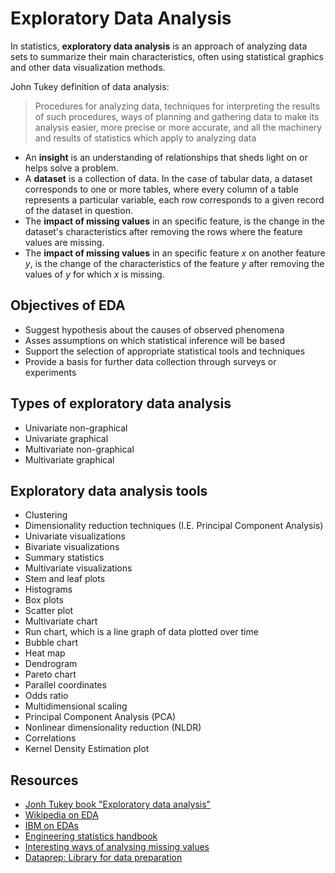 # Exploratory Data Analysis
In statistics, **exploratory data analysis** is an approach of analyzing data sets
to summarize their main characteristics, often using statistical graphics and
other data visualization methods.

John Tukey definition of data analysis:
> Procedures for analyzing data, techniques for interpreting the results of such
procedures, ways of planning and gathering data to make its analysis easier,
more precise or more accurate, and all the machinery and results of statistics
which apply to analyzing data

- An **insight** is an understanding of relationships that sheds light on or helps solve
a problem.
- A **dataset** is a collection of data. In the case of tabular data, a dataset
corresponds to one or more tables, where every column of a table represents a
particular variable, each row corresponds to a given record of the dataset in
question.
- The **impact of missing values** in an specific feature, is the change in the
dataset's characteristics after removing the rows where the feature values
are missing.
- The **impact of missing values** in an specific feature *x* on another feature *y*,
is the change of the characteristics of the feature *y* after removing the values of
*y* for which *x* is missing.


## Objectives of EDA
- Suggest hypothesis about the causes of observed phenomena
- Asses assumptions on which statistical inference will be based
- Support the selection of appropriate statistical tools and techniques
- Provide a basis for further data collection through surveys or experiments


## Types of exploratory data analysis
- Univariate non-graphical
- Univariate graphical
- Multivariate non-graphical
- Multivariate graphical


## Exploratory data analysis tools
- Clustering
- Dimensionality reduction techniques (I.E. Principal Component Analysis)
- Univariate visualizations
- Bivariate visualizations
- Summary statistics
- Multivariate visualizations
- Stem and leaf plots
- Histograms
- Box plots
- Scatter plot
- Multivariate chart
- Run chart, which is a line graph of data plotted over time
- Bubble chart
- Heat map
- Dendrogram
- Pareto chart
- Parallel coordinates
- Odds ratio
- Multidimensional scaling
- Principal Component Analysis (PCA)
- Nonlinear dimensionality reduction (NLDR)
- Correlations
- Kernel Density Estimation plot


## Resources
- [Jonh Tukey book "Exploratory data analysis"](https://archive.org/details/exploratorydataa00tuke_0/page/n1/mode/2up)
- [Wikipedia on EDA](https://en.wikipedia.org/wiki/Exploratory_data_analysis)
- [IBM on EDAs](https://www.ibm.com/cloud/learn/exploratory-data-analysis)
- [Engineering statistics handbook](https://www.itl.nist.gov/div898/handbook/eda/eda.htm)
- [Interesting ways of analysing missing values](https://docs.dataprep.ai/user_guide/eda/plot_missing.html)
- [Dataprep: Library for data preparation](https://docs.dataprep.ai/index.html)
